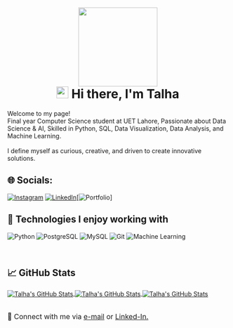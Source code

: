 <h1 align="center">
  <img  src="https://media.giphy.com/media/WUlplcMpOCEmTGBtBW/giphy.gif" width="180"><br>
<img src="https://raw.githubusercontent.com/blackcater/blackcater/main/images/Hi.gif" height="27" />
 Hi there, I'm Talha 
</h1>

<p>Welcome to my page! </br>
Final year Computer Science student at UET Lahore, Passionate about Data Science & AI, Skilled in Python, SQL, Data Visualization, Data Analysis, and Machine Learning.
<br><br>
I define myself as curious, creative, and driven to create innovative solutions. 
<br>

## 🌐 Socials:
[![Instagram](https://img.shields.io/badge/Instagram-%23E4405F.svg?logo=Instagram&logoColor=white)](https://www.instagram.com/_talha_o1/) [![LinkedIn](https://img.shields.io/badge/LinkedIn-%230077B5.svg?logo=linkedin&logoColor=white)](https://www.linkedin.com/in/muhammadtaalhaa/)[![Portfolio](https://talhashahid.netlify.app/)]
<br>
<h2> 🔧 Technologies I enjoy working with</h2>

![Python](https://img.shields.io/badge/-Python-000000?style=for-the-badge&logo=Python)
![PostgreSQL](https://img.shields.io/badge/-PostgreSQL-000000?style=for-the-badge&logo=PostgreSQL)
![MySQL](https://img.shields.io/badge/-MySQL-000000?style=for-the-badge&logo=MySQL&logoColor=47A248)
![Git](https://img.shields.io/badge/-Git-000000?style=for-the-badge&logo=Git&logoColor=F05032)
![Machine Learning](https://img.shields.io/badge/-Machine%20Learning-000000?style=for-the-badge&logo=TensorFlow&logoColor=FF6F00)

<br>

<h2>📈 GitHub Stats</h2>

<a href="https://github.com/RanaTalha04/RanaTalha04">
  <img align="center" src="https://github-readme-stats.vercel.app/api?username=RanaTalha04&show_icons=true&line_height=27&count_private=true&layout=compact&bg_color=30,e690c6,7063a5&title_color=fff&text_color=fff&hide=contribs" alt="Talha's GitHub Stats" />
  <img align="center" src="https://github-readme-stats.vercel.app/api/top-langs/?username=RanaTalha04&theme=dark&hide_border=false&include_all_commits=true&count_private=true&layout=compact"
alt="Talha's GitHub Stats" />
  <img align="center" src="https://nirzak-streak-stats.vercel.app/?user=RanaTalha04&theme=dark&hide_border=false" alt="Talha's GitHub Stats" />
</a>

<br/>
<br/>
<p style="font-size:16px">
💬 Connect with me via <a href="mailto:muhammadtalhashahid2005@gmail.com">e-mail</a> or <a href="https://www.linkedin.com/in/muhammadtaalhaa/" target="_blank">Linked-In.</a><br>

</p>

